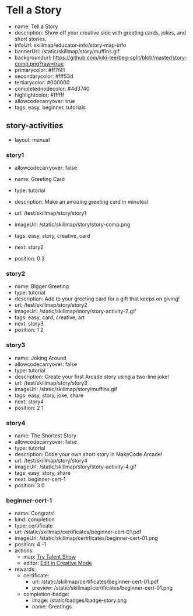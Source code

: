 # Tell a Story
* name: Tell a Story
* description: Show off your creative side with greeting cards, jokes, and short stories.
* infoUrl: skillmap/educator-info/story-map-info
* bannerUrl: /static/skillmap/story/muffins.gif
* backgroundurl: https://github.com/kiki-lee/beg-split/blob/master/story-comp.png?raw=true
* primarycolor: #ff7f41
* secondarycolor: #fff53d
* tertiarycolor: #000000
* completednodecolor: #4d3740
* highlightcolor: #ffffff
* allowcodecarryover: true
* tags: easy, beginner, tutorials



## story-activities
* layout: manual

### story1
* allowcodecarryover: false

* name: Greeting Card
* type: tutorial
* description: Make an amazing greeting card in minutes!
* url: /test/skillmap/story/story1
* imageUrl: /static/skillmap/story/story-comp.png
* tags: easy, story, creative, card
* next: story2
* position: 0 3



### story2
* name: Bigger Greeting
* type: tutorial
* description: Add to your greeting card for a gift that keeps on giving!
* url: /test/skillmap/story/story2
* imageUrl: /static/skillmap/story/story-activity-2.gif
* tags: easy, card, creative, art
* next: story3
* position: 1 2



### story3
* name: Joking Around
* allowcodecarryover: false
* type: tutorial
* description: Create your first Arcade story using a two-line joke!
* url: /test/skillmap/story/story3
* imageUrl: /static/skillmap/story/muffins.gif
* tags: easy, story, joke, share
* next: story4
* position: 2 1



### story4
* name: The Shortest Story
* allowcodecarryover: false
* type: tutorial
* description: Code your own short story in MakeCode Arcade!
* url: /test/skillmap/story/story4
* imageUrl: /static/skillmap/story/story-activity-4.gif
* tags: easy, story, share
* next: beginner-cert-1
* position: 3 0



### beginner-cert-1
* name: Congrats!
* kind: completion
* type: certificate
* url: /static/skillmap/certificates/beginner-cert-01.pdf
* imageUrl: /static/skillmap/certificates/beginner-cert-01.png
* position: 4 -1
* actions:
    * map: [Try Talent Show](/skillmap/star)
    * editor: [Edit in Creative Mode](/)
* rewards:
    * certificate:
        * url: /static/skillmap/certificates/beginner-cert-01.pdf
        * preview: /static/skillmap/certificates/beginner-cert-01.png
    * completion-badge:
        * image: /static/badges/badge-story.png
        * name: Greetings





